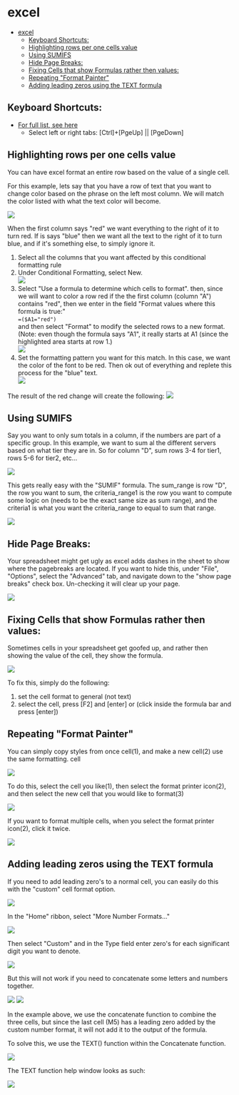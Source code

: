 # excel


- [excel](#excel)
  - [Keyboard Shortcuts:](#keyboard-shortcuts)
  - [Highlighting rows per one cells value](#highlighting-rows-per-one-cells-value)
  - [Using SUMIFS](#using-sumifs)
  - [Hide Page Breaks:](#hide-page-breaks)
  - [Fixing Cells that show Formulas rather then values:](#fixing-cells-that-show-formulas-rather-then-values)
  - [Repeating "Format Painter"](#repeating-format-painter)
  - [Adding leading zeros using the TEXT formula](#adding-leading-zeros-using-the-text-formula)


## Keyboard Shortcuts:
- [For full list, see here](http://office.microsoft.com/en-us/excel-help/keyboard-shortcuts-in-excel-2010-HP010342494.aspx)
    - Select left or right tabs: [Ctrl]+[PgeUp] || [PgeDown]

## Highlighting rows per one cells value
You can have excel format an entire row based on the value of a single cell. 

For this example, lets say that you have a row of text that you want to change color based on the phrase on the left most column.  We will match the color listed with what the text color will become. 

<img src="../img/excel-row-highlight-1.png">

When the first column says "red" we want everything to the right of it to turn red.  If is says "blue" then we want all the text to the right of it to turn blue, and if it's something else, to simply ignore it.

1. Select all the columns that you want affected by this conditional formatting rule
2. Under Conditional Formatting, select New. <br> <img src="../img/excel-row-highlight-2.png">
3. Select "Use a formula to determine which cells to format".  then, since we will want to color a row red if the the first column (column "A") contains "red", then we enter in the field "Format values where this formula is true:" <br>`=($A1="red")` <br> and then select "Format" to modify the selected rows to a new format.  (Note: even though the formula says "A1", it really starts at A1 (since the highlighted area starts at row 1.)<br> <img src="../img/excel-row-highlight-3.png">
4. Set the formatting pattern you want for this match.  In this case, we want the color of the font to be red.  Then ok out of everything and replete this process for the "blue" text. <br> <img src="../img/excel-row-highlight-4.png">

The result of the red change will create the following:
<img src="../img/excel-row-highlight-5.png">


## Using SUMIFS
Say you want to only sum totals in a column, if the numbers are part of a specific group.  In this example, we want to sum al the different servers based on what tier they are in.  So for column "D", sum rows 3-4 for tier1, rows 5-6 for tier2, etc...

<img src="../img/sumifs1.png">

This gets really easy with the "SUMIF" formula.  The sum_range is row "D", the row you want to sum, the criteria_range1 is the row you want to compute some logic on (needs to be the exact same size as sum range), and the criteria1 is what you want the criteria_range to equal to sum that range.

<img src="../img/sumifs2.png">

## Hide Page Breaks:
Your spreadsheet might get ugly as excel adds dashes in the sheet to show where the pagebreaks are located.  If you want to hide this, under "File", "Options", select the "Advanced" tab, and navigate down to the "show page breaks" check box.  Un-checking it will clear up your page. 

<img src="../img/excel-pagebreaks.png">

## Fixing Cells that show Formulas rather then values:
Sometimes cells in your spreadsheet get goofed up, and rather then showing the value of the cell, they show the formula.  

<img src="../img/exl-1.gif">

To fix this, simply do the following:
1. set the cell format to general (not text)
2. select the cell, press [F2] and [enter] or (click inside the formula bar and press [enter])

## Repeating "Format Painter" 
You can simply copy styles from once cell(1), and make a new cell(2) use the same formatting.  cell

<img src="../img/fp1.png">

To do this, select the cell you like(1), then select the format printer icon(2), and then select the new cell that you would like to format(3)

<img src="../img/fp2.png">

If you want to format multiple cells, when you select the format printer icon(2), click it twice. 

<img src="../img/fp3.png">

## Adding leading zeros using the TEXT formula
If you need to add leading zero's to a normal cell, you can easily do this with the "custom" cell format option. 

<img src="../img/t1.png">

In the "Home" ribbon, select "More Number Formats..."

<img src="../img/t2.png">

Then select "Custom" and in the Type field enter zero's for each significant digit you want to denote.  

<img src="../img/t3.png">

But this will not work if you need to concatenate some letters and numbers together.  

<img src="../img/t4.png"> 
<img src="../img/t5.png"> 

In the example above, we use the concatenate function to combine the three cells, but since the last cell (M5) has a leading zero added by the custom number format, it will not add it to the output of the formula.  

To solve this, we use the TEXT() function within the Concatenate function.

<img src="../img/t7.png">

The TEXT function help window looks as such: 

<img src="../img/t6.png">